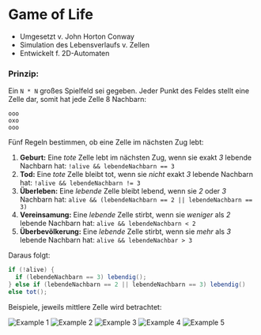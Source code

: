 # Game of Life

* Umgesetzt v. John Horton Conway
* Simulation des Lebensverlaufs v. Zellen
* Entwickelt f. 2D-Automaten

### Prinzip:

Ein `N * N` großes Spielfeld sei gegeben.
Jeder Punkt des Feldes stellt eine Zelle dar, somit hat jede Zelle 8 Nachbarn:
```
ooo
oxo
ooo
```

Fünf Regeln bestimmen, ob eine Zelle im nächsten Zug lebt:
1. **Geburt:** Eine *tote* Zelle lebt im nächsten Zug, wenn sie exakt *3* lebende Nachbarn hat: `!alive && lebendeNachbarn == 3`
2. **Tod:** Eine *tote* Zelle bleibt tot, wenn sie *nicht* exakt *3* lebende Nachbarn hat: `!alive && lebendeNachbarn != 3`
3. **Überleben:** Eine *lebende* Zelle bleibt lebend, wenn sie *2* oder *3* Nachbarn hat: `alive && (lebendeNachbarn == 2 || lebendeNachbarn == 3)`
4. **Vereinsamung:** Eine *lebende* Zelle stirbt, wenn sie *weniger* als *2* lebende Nachbarn hat: `alive && lebendeNachbarn < 2`
5. **Überbevölkerung:** Eine *lebende* Zelle stirbt, wenn sie *mehr* als *3* lebende Nachbarn hat: `alive && lebendeNachbar > 3`

Daraus folgt:

```java
if (!alive) {
  if (lebendeNachbarn == 3) lebendig();
} else if (lebendeNachbarn == 2 || lebendeNachbarn == 3) lebendig()
else tot();
```

Beispiele, jeweils mittlere Zelle wird betrachtet:

![Example 1](https://firebasestorage.googleapis.com/v0/b/simonknott-de.appspot.com/o/GoL1.svg?alt=media&token=7110946c-b22d-42df-80b3-edcc0258efe2)
![Example 2](https://firebasestorage.googleapis.com/v0/b/simonknott-de.appspot.com/o/GoL2.svg?alt=media&token=6672e365-386e-464b-aea9-5c5ac3f47c1f)
![Example 3](https://firebasestorage.googleapis.com/v0/b/simonknott-de.appspot.com/o/GoL3.svg?alt=media&token=866ee74c-6bd4-4a0e-aecf-725c85aa0711)
![Example 4](https://firebasestorage.googleapis.com/v0/b/simonknott-de.appspot.com/o/GoL4.svg?alt=media&token=863bb180-f00c-4e8e-904f-c5c1e1ac4b72)
![Example 5](https://firebasestorage.googleapis.com/v0/b/simonknott-de.appspot.com/o/GoL5.svg?alt=media&token=a74d6f19-d7d9-48f7-ac09-4addd3913e70)